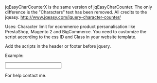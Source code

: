 jqEasyCharCounterX is the same version of jqEasyCharCounter. The only difference is the "Characters" text has been removed.
All credits to the jqeasy.
http://www.jqeasy.com/jquery-character-counter/

Uses:
Character limit for ecommerce product personalisation like PrestaShop, Magento 2 and BigCommerce. You need to customize the script according to the css ID and Class in your website template.

Add the scripts in the header or footer before jquery.
<script src="https://marlanuengo.github.io/jqEasyCharCounterX/jquery.jqEasyCharCounter.min.js"></script>
<script>
  $(document).ready(function () {
    $('div .jqEasyCounterMsg').show();
    $('#inputchar').jqEasyCounter({
      'maxChars': 5,
      'maxCharsWarning': 5
    });			
  });
</script>

Example:
<html>
	<head>
		<script src="https://code.jquery.com/jquery-3.1.1.min.js"></script>
		<script src="https://marlanuengo.github.io/jqEasyCharCounterX/jquery.jqEasyCharCounter.min.js"></script>
	</head>
	<body>
		<div class="jqEasyCounter">
			<input id="inputchar" name="inputchar" type="text"/>
		</div>
		<script>
			$(document).ready(function () {
				$('div .jqEasyCounterMsg').show();
				$('#inputchar').jqEasyCounter({
					'maxChars': 5,
					'maxCharsWarning': 5
				});			
			});
		</script>
	</body>
</html>

For help contact me.
